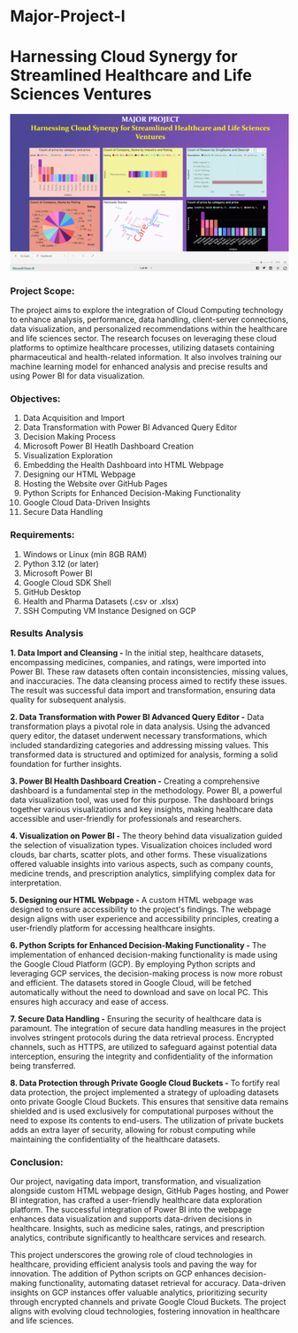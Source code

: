 # Major-Project-I
# Harnessing Cloud Synergy for Streamlined Healthcare and Life Sciences Ventures

![](https://github.com/prabalmanhas/Major-Project-I/blob/main/projectbanner.png)

### Project Scope:
The project aims to explore the integration of Cloud Computing technology to enhance analysis, performance, data handling, client-server connections, data visualization, and personalized recommendations within the healthcare and life sciences sector. The research focuses on leveraging these cloud platforms to optimize healthcare processes, utilizing datasets containing pharmaceutical and health-related information. It also involves training our machine learning model for enhanced analysis and precise results and using Power BI for data visualization.

### Objectives:
1. Data Acquisition and Import
2. Data Transformation with Power BI Advanced Query Editor  
3. Decision Making Process 
4. Microsoft Power BI Heatlh Dashboard Creation  
5. Visualization Exploration  
6. Embedding the Health Dashboard into HTML Webpage  
7. Designing our HTML Webpage  
8. Hosting the Website over GitHub Pages  
9. Python Scripts for Enhanced Decision-Making Functionality  
10. Google Cloud Data-Driven Insights  
11. Secure Data Handling  

### Requirements:
1. Windows or Linux (min 8GB RAM)  
2. Python 3.12 (or later)
3. Microsoft Power BI  
4. Google Cloud SDK Shell
5. GitHub Desktop
6. Health and Pharma Datasets (.csv or .xlsx)  
7. SSH Computing VM Instance Designed on GCP  

### Results Analysis

__1. Data Import and Cleansing -__ In the initial step, healthcare datasets, encompassing medicines, companies, and ratings, were imported into Power BI. These raw datasets often contain inconsistencies, missing values, and inaccuracies. The data cleansing process aimed to rectify these issues. The result was successful data import and transformation, ensuring data quality for subsequent analysis.

__2. Data Transformation with Power BI Advanced Query Editor -__ Data transformation plays a pivotal role in data analysis. Using the advanced query editor, the dataset underwent necessary transformations, which included standardizing categories and addressing missing values. This transformed data is structured and optimized for analysis, forming a solid foundation for further insights.

__3. Power BI Health Dashboard Creation -__ Creating a comprehensive dashboard is a fundamental step in the methodology. Power BI, a powerful data visualization tool, was used for this purpose. The dashboard brings together various visualizations and key insights, making healthcare data accessible and user-friendly for professionals and researchers.

__4. Visualization on Power BI -__ The theory behind data visualization guided the selection of visualization types. Visualization choices included word clouds, bar charts, scatter plots, and other forms. These visualizations offered valuable insights into various aspects, such as company counts, medicine trends, and prescription analytics, simplifying complex data for interpretation.

__5. Designing our HTML Webpage -__ A custom HTML webpage was designed to ensure accessibility to the project's findings. The webpage design aligns with user experience and accessibility principles, creating a user-friendly platform for accessing healthcare insights.

__6. Python Scripts for Enhanced Decision-Making Functionality -__ The implementation of enhanced decision-making functionality is made using the Google Cloud Platform (GCP). By employing Python scripts and leveraging GCP services, the decision-making process is now more robust and efficient. The datasets stored in Google Cloud, will be fetched automatically without the need to download and save on local PC. This ensures high accuracy and ease of access.

__7. Secure Data Handling -__ Ensuring the security of healthcare data is paramount. The integration of secure data handling measures in the project involves stringent protocols during the data retrieval process. 
Encrypted channels, such as HTTPS, are utilized to safeguard against potential data interception, ensuring the integrity and confidentiality of the information being transferred.

__8. Data Protection through Private Google Cloud Buckets -__ To fortify real data protection, the project implemented a strategy of uploading datasets onto private Google Cloud Buckets. This ensures that sensitive data remains shielded and is used exclusively for computational purposes without the need to expose its contents to end-users. 
The utilization of private buckets adds an extra layer of security, allowing for robust computing while maintaining the confidentiality of the healthcare datasets.

### Conclusion:
Our project, navigating data import, transformation, and visualization alongside custom HTML webpage design, GitHub Pages hosting, and Power BI integration, has crafted a user-friendly healthcare data exploration platform. The successful integration of Power BI into the webpage enhances data visualization and supports data-driven decisions in healthcare. Insights, such as medicine sales, ratings, and prescription analytics, contribute significantly to healthcare services and research.

This project underscores the growing role of cloud technologies in healthcare, providing efficient analysis tools and paving the way for innovation. The addition of Python scripts on GCP enhances decision-making functionality, automating dataset retrieval for accuracy. Data-driven insights on GCP instances offer valuable analytics, prioritizing security through encrypted channels and private Google Cloud Buckets. The project aligns with evolving cloud technologies, fostering innovation in healthcare and life sciences.
